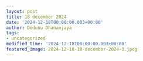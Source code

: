 ```yaml
---
layout: post
title: 18 december 2024
date: '2024-12-18T00:00:00.003+00:00'
author: Dedunu Dhananjaya
tags:
- uncategorized
modified_time: '2024-12-18T00:00:00.003+00:00'
featured_image: 2024-12-18-18-december-2024-3.jpeg
---
```


